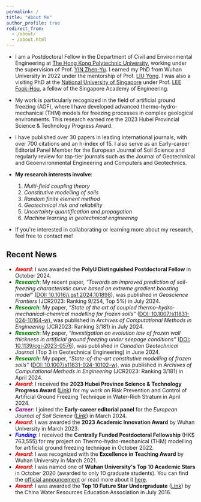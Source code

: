 ```yaml
---
permalink: /
title: "About Me"
author_profile: true
redirect_from: 
  - /about/
  - /about.html
---
```


- I am a Postdoctoral Fellow in the Department of Civil and Environmental Engineering at [The Hong Kong Polytechnic University](https://www.polyu.edu.hk/cee), working under the supervision of Prof. [YIN Zhen-Yu](https://www.polyu.edu.hk/cee/people/academic-staff/prof-zhen-yu-yin). I earned my PhD from Wuhan University in 2022 under the mentorship of Prof. [LIU Yong](https://scholar.google.com/citations?user=O6MLOGQAAAAJ&hl=zh-CN). I was also a visiting PhD at the [National University of Singapore](https://nus.edu.sg) under Prof. [LEE Fook-Hou](https://scholar.google.com/citations?user=hEHH6sYAAAAJ&hl=zh-CN&oi=sra), a fellow of the Singapore Academy of Engineering.

- My work is particularly recognized in the field of artificial ground freezing (AGF), where I have developed advanced thermo-hydro-mechanical (THM) models for freezing processes in complex geological environments. This research earned me the 2023 Hubei Provincial Science & Technology Progress Award.

- I have published over 30 papers in leading international journals, with over 700 citations and an h-index of 15. I also serve as an Early-career Editorial Panel Member for the European Journal of Soil Science and regularly review for top-tier journals such as the Journal of Geotechnical and Geoenvironmental Engineering and Computers and Geotechnics.

- **My research interests involve**:  
   1. *Multi-field coupling theory*  
   2. *Constitutive modelling of soils*  
   3. *Random finite element method*  
   4. *Geotechnical risk and reliability*  
   5. *Uncertainty quantification and propagation*  
   6. *Machine learning in geotechnical engineering*  
        
- If you're interested in collaborating or learning more about my research, feel free to contact me!

## Recent News
- <span style="color:red; font-style:italic; font-weight:bold;">Award</span>: I was awarded the **PolyU Distinguished Postdoctoral Fellow** in October 2024.  
- <span style="color:green; font-style:italic; font-weight:bold;">Research</span>: My recent paper, *“Towards an improved prediction of soil-freezing characteristic curve based on extreme gradient boosting model”* ([DOI: 10.1016/j.gsf.2024.101898](https://doi.org/10.1016/j.gsf.2024.101898)), was published in *Geoscience Frontiers* (JCR2023: Ranking 9/254, Top 5%) in July 2024.
- <span style="color:green; font-style:italic; font-weight:bold;">Research</span>: My paper, *“State of the art of coupled thermo–hydro-mechanical–chemical modelling for frozen soils”* ([DOI: 10.1007/s11831-024-10164-w](https://doi.org/10.1007/s11831-024-10164-w)), was published in *Archives of Computational Methods in Engineering* (JCR2023: Ranking 3/181) in July 2024.
- <span style="color:green; font-style:italic; font-weight:bold;">Research</span>: My paper, *“Investigation on evolution law of frozen wall thickness in artificial ground freezing under seepage conditions”* ([DOI: 10.1139/cgj-2023-0576](https://cdnsciencepub.com/doi/10.1139/cgj-2023-0576)), was published in *Canadian Geotechnical Journal* (Top 3 in Geotechnical Engineering) in June 2024.
- <span style="color:green; font-style:italic; font-weight:bold;">Research</span>: My paper, *“State-of-the-art constitutive modelling of frozen soils”* ([DOI: 10.1007/s11831-024-10102-w](https://doi.org/10.1007/s11831-024-10102-w)), was published in *Archives of Computational Methods in Engineering* (JCR2023: Ranking 3/181) in April 2024.
- <span style="color:red; font-style:italic; font-weight:bold;">Award</span>: I received the **2023 Hubei Province Science & Technology Progress Award** ([Link](https://www.hubei.gov.cn/zfwj/ezf/202407/t20240726_5280385.shtml)) for my work on Risk Prevention and Control of Artificial Ground Freezing Technique in Water-Rich Stratum in April 2024.
- <span style="color:purple; font-style:italic; font-weight:bold;">Career</span>: I joined the **Early-career editorial panel** for the *European Journal of Soil Science* ([Link](https://bsssjournals.onlinelibrary.wiley.com/hub/journal/13652389/editorialboard.html)) in March 2024.
- <span style="color:red; font-style:italic; font-weight:bold;">Award</span>: I was awarded the **2023 Academic Innovation Award** by Wuhan University in March 2023.
- <span style="color:blue; font-style:italic; font-weight:bold;">Funding</span>: I received the **Centrally Funded Postdoctoral Fellowship** (HK$ 763,555) for my project on Thermo-hydro-mechanical (THM) modelling for artificial ground freezing technique in October 2022.
- <span style="color:red; font-style:italic; font-weight:bold;">Award</span>: I was recognized with the **Excellence in Teaching Award** by Wuhan University in March 2021.
- <span style="color:red; font-style:italic; font-weight:bold;">Award</span>: I was named one of **Wuhan University's Top 10 Academic Stars** in October 2020 (awarded to only 10 graduate students). You can find the [official announcement](https://service.whu.edu.cn/info/1005/2179.htm) or read more about it [here](https://risk.whu.edu.cn/info/1034/1301.htm).
- <span style="color:red; font-style:italic; font-weight:bold;">Award</span>: I was awarded the **Top 10 Future Star Undergraduate** ([Link](https://sljzw.hhu.edu.cn/2019/0415/c11821a189595/page.htm)) by the China Water Resources Education Association in July 2016.


<!--  
<div style="text-align: center;">
  <div style="display: inline-block; width: 400px;">
    <script type="text/javascript" src="//rf.revolvermaps.com/0/0/7.js?i=5tvztu8j7v1&amp;m=0c&amp;c=007eff&amp;cr1=ff0000&amp;sx=0&amp;ds=30&amp;cw=ffffff&amp;cb=97bfe8" async="async"></script>
    <script type='text/javascript' id='clustrmaps' src='//cdn.clustrmaps.com/map_v2.js?cl=80aee0&w=500&t=tt&d=_xxky0Tv5mD5ZfcCUgylwlpQi4eAT7sya9k5lvdB0dU&co=fefefe&cmo=007bff&cmn=f20a1b'></script>
    <script type='text/javascript' id='clustrmaps' src='//cdn.clustrmaps.com/map_v2.js?cl=80aee0&w=500&t=tt&d=_xxky0Tv5mD5ZfcCUgylwlpQi4eAT7sya9k5lvdB0dU&co=fefefe&cmo=007bff&cmn=f20a1b'></script>
    <script type='text/javascript' id='clustrmaps' src='//cdn.clustrmaps.com/map_v2.js?cl=97b7db&w=280&t=t&d=_xxky0Tv5mD5ZfcCUgylwlpQi4eAT7sya9k5lvdB0dU&co=ffffff&cmo=539aff&cmn=cc3a5f&ct=000000'></script>

  </div>
</div>
-->

<script type='text/javascript' id='clustrmaps' src='//cdn.clustrmaps.com/map_v2.js?cl=80afe5&w=a&t=tt&d=_xxky0Tv5mD5ZfcCUgylwlpQi4eAT7sya9k5lvdB0dU&co=ffffff&cmo=1a72b0&cmn=ff5353&ct=000000'></script>
    

